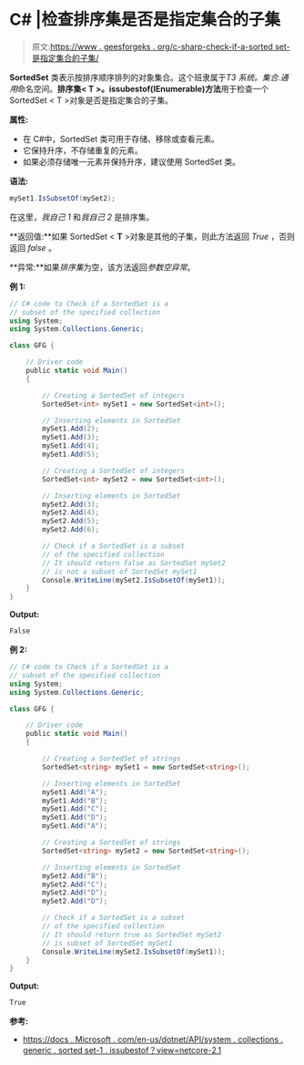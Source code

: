 # C# |检查排序集是否是指定集合的子集

> 原文:[https://www . geesforgeks . org/c-sharp-check-if-a-sorted set-是指定集合的子集/](https://www.geeksforgeeks.org/c-sharp-check-if-a-sortedset-is-a-subset-of-the-specified-collection/)

**SortedSet** 类表示按排序顺序排列的对象集合。这个班隶属于*T3 系统。集合.通用*命名空间。**排序集< T >。issubestof(IEnumerable<T>)方法**用于检查一个 SortedSet < T >对象是否是指定集合的子集。

**属性:**

*   在 C#中，SortedSet 类可用于存储、移除或查看元素。
*   它保持升序，不存储重复的元素。
*   如果必须存储唯一元素并保持升序，建议使用 SortedSet 类。

**语法:**

```cs
mySet1.IsSubsetOf(mySet2);

```

在这里，*我自己 1* 和*我自己 2* 是排序集。

**返回值:**如果 SortedSet < **T** >对象是其他的子集，则此方法返回 *True* ，否则返回 *false* 。

**异常:**如果*排序集*为空，该方法返回*参数空异常*。

**例 1:**

```cs
// C# code to Check if a SortedSet is a
// subset of the specified collection
using System;
using System.Collections.Generic;

class GFG {

    // Driver code
    public static void Main()
    {

        // Creating a SortedSet of integers
        SortedSet<int> mySet1 = new SortedSet<int>();

        // Inserting elements in SortedSet
        mySet1.Add(2);
        mySet1.Add(3);
        mySet1.Add(4);
        mySet1.Add(5);

        // Creating a SortedSet of integers
        SortedSet<int> mySet2 = new SortedSet<int>();

        // Inserting elements in SortedSet
        mySet2.Add(3);
        mySet2.Add(4);
        mySet2.Add(5);
        mySet2.Add(6);

        // Check if a SortedSet is a subset
        // of the specified collection
        // It should return false as SortedSet mySet2
        // is not a subset of SortedSet mySet1
        Console.WriteLine(mySet2.IsSubsetOf(mySet1));
    }
}
```

**Output:**

```cs
False

```

**例 2:**

```cs
// C# code to Check if a SortedSet is a
// subset of the specified collection
using System;
using System.Collections.Generic;

class GFG {

    // Driver code
    public static void Main()
    {

        // Creating a SortedSet of strings
        SortedSet<string> mySet1 = new SortedSet<string>();

        // Inserting elements in SortedSet
        mySet1.Add("A");
        mySet1.Add("B");
        mySet1.Add("C");
        mySet1.Add("D");
        mySet1.Add("A");

        // Creating a SortedSet of strings
        SortedSet<string> mySet2 = new SortedSet<string>();

        // Inserting elements in SortedSet
        mySet2.Add("B");
        mySet2.Add("C");
        mySet2.Add("D");
        mySet2.Add("D");

        // Check if a SortedSet is a subset
        // of the specified collection
        // It should return true as SortedSet mySet2
        // is subset of SortedSet mySet1
        Console.WriteLine(mySet2.IsSubsetOf(mySet1));
    }
}
```

**Output:**

```cs
True

```

**参考:**

*   [https://docs . Microsoft . com/en-us/dotnet/API/system . collections . generic . sorted set-1 . issubestof？view=netcore-2.1](https://docs.microsoft.com/en-us/dotnet/api/system.collections.generic.sortedset-1.issubsetof?view=netcore-2.1)